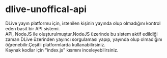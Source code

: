 # dlive-unoffical-api
<p>DLive yayın platformu için, istenilen kişinin yayında olup olmadığını kontrol eden basit bir API sistemi.<br>
API, NodeJS ile oluşturulmuştur.NodeJS üzerinde bu sistem aktif edildiği zaman DLive üzerinden yayıncı sorgulaması yapıp, yayında olup olmadığını öğrenebilir.Çeşitli platformlarda kullanabilirsiniz.<br>
Kaynak kodlar için "index.js" kısmını inceleyebilirsiniz.
<p>
